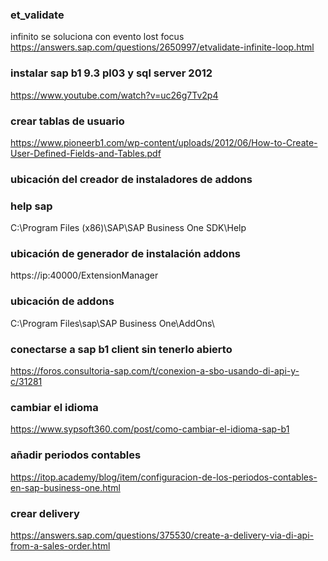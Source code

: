 
### et_validate
infinito se soluciona con evento lost focus
https://answers.sap.com/questions/2650997/etvalidate-infinite-loop.html


### instalar sap b1 9.3 pl03 y sql server 2012
https://www.youtube.com/watch?v=uc26g7Tv2p4

### crear tablas de usuario
https://www.pioneerb1.com/wp-content/uploads/2012/06/How-to-Create-User-Defined-Fields-and-Tables.pdf

### ubicación del creador de instaladores de addons


### help sap
C:\Program Files (x86)\SAP\SAP Business One SDK\Help

### ubicación de generador de instalación addons
https://ip:40000/ExtensionManager


### ubicación de addons
C:\Program Files\sap\SAP Business One\AddOns\

### conectarse a sap b1 client sin tenerlo abierto
https://foros.consultoria-sap.com/t/conexion-a-sbo-usando-di-api-y-c/31281


### cambiar el idioma
https://www.sypsoft360.com/post/como-cambiar-el-idioma-sap-b1

### añadir periodos contables
https://itop.academy/blog/item/configuracion-de-los-periodos-contables-en-sap-business-one.html

### crear delivery
https://answers.sap.com/questions/375530/create-a-delivery-via-di-api-from-a-sales-order.html


